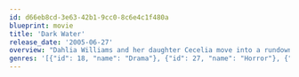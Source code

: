 ```yaml
---
id: d66eb8cd-3e63-42b1-9cc0-8c6e4c1f480a
blueprint: movie
title: 'Dark Water'
release_date: '2005-06-27'
overview: "Dahlia Williams and her daughter Cecelia move into a rundown apartment on New York's Roosevelt Island. She is currently in midst of divorce proceedings and the apartment, though near an excellent school for her daughter, is all she can afford. From the time she arrives, there are mysterious occurrences and there is a constant drip from the ceiling in her daughter's bedroom."
genres: '[{"id": 18, "name": "Drama"}, {"id": 27, "name": "Horror"}, {"id": 53, "name": "Thriller"}]'
---
```

